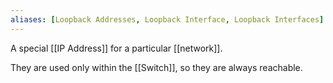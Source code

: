 ```yaml
---
aliases: [Loopback Addresses, Loopback Interface, Loopback Interfaces]
---
```


A special [[IP Address]] for a particular [[network]].

They are used only within the [[Switch]], so they are always reachable.
